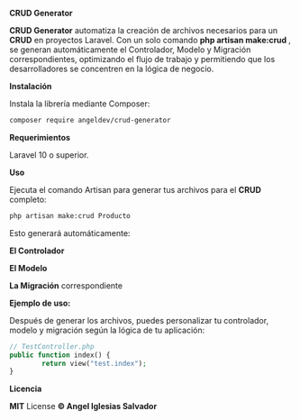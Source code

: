 **CRUD Generator**

**CRUD Generator** automatiza la creación de archivos necesarios para un **CRUD** en proyectos Laravel. Con un solo comando **php artisan make:crud <nombre>**, se generan automáticamente el Controlador, Modelo y Migración correspondientes, optimizando el flujo de trabajo y permitiendo que los desarrolladores se concentren en la lógica de negocio.

**Instalación**

Instala la librería mediante Composer:
```bash
composer require angeldev/crud-generator
```
**Requerimientos**

Laravel 10 o superior.


**Uso**

Ejecuta el comando Artisan para generar tus archivos para el **CRUD** completo:


```bash
php artisan make:crud Producto
```

Esto generará automáticamente:

**El Controlador** 

**El Modelo**

**La Migración** correspondiente

**Ejemplo de uso:**

Después de generar los archivos, puedes personalizar tu controlador, modelo y migración según la lógica de tu aplicación:
```php
// TestController.php
public function index() {
        return view("test.index");
}
```

**Licencia**

**MIT** License **© Angel Iglesias Salvador**
